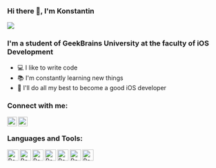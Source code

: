 ### Hi there 👋, I'm Konstantin

![](https://komarev.com/ghpvc/?username=iosconstantine)

### I'm a student of GeekBrains University at the faculty of iOS Development
- 💻 I like to write code
- 📚 I'm constantly learning new things
- 💪 I'll do all my best to become a good iOS developer

### Connect with me:

[<img align="left" alt="VladKalachev | Instagram" width="22px" src="https://cdn.jsdelivr.net/npm/simple-icons@v3/icons/instagram.svg" />][instagram]
[<img align="left" alt="VladKalachev | VK" width="22px" src="https://cdn.jsdelivr.net/npm/simple-icons@v3/icons/vk.svg" />][vk]

<br />

### Languages and Tools:

<img align="left" alt="React" width="26px" src="https://img.icons8.com/color/48/000000/swift.png" />
<img align="left" alt="React" width="26px" src="https://img.icons8.com/color/48/000000/xcode.png" />
<img align="left" alt="React" width="26px" src="https://cdn.freebiesupply.com/logos/large/2x/cocoapods-logo-png-transparent.png" />
<img align="left" alt="React" width="26px" src="https://i0.wp.com/intopsite.ru/wp-content/uploads/2018/03/git.png" />
<img align="left" alt="React" width="26px" src="https://assets.website-files.com/600315d4e6156584cf7eab87/60055faac147313d5e5639dd_iTunes%20Connect.png" />
<img align="left" alt="React" width="26px" src="https://assets.website-files.com/600315d4e6156584cf7eab87/600560064d3dcbe625b8810c_json_blue.png" />
<img align="left" alt="React" width="26px" src="https://assets.website-files.com/600315d4e6156584cf7eab87/60055e5bde7bfe556f418b26_realmio.svg" />


[instagram]: https://www.instagram.com/constantine_tishchenko
[vk]: https://vk.com/iosconstantine
<br />
